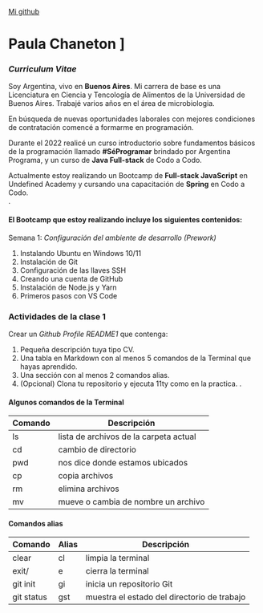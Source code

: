 [Mi github](https://github.com/mpchaneton)

# Paula Chaneton ] 

### _Curriculum Vitae_
Soy Argentina, vivo  en **Buenos Aires**.
Mi carrera de base es una Licenciatura en Ciencia y Tencología de Alimentos de la Universidad de Buenos Aires. Trabajé varios años en el área de microbiologia.

En búsqueda de nuevas oportunidades laborales con mejores condiciones de contratación comencé a formarme en programación.

Durante el 2022 realicé un curso introductorio sobre fundamentos básicos de la programación llamado **#SéProgramar** brindado por Argentina Programa, y un curso de **Java Full-stack** de Codo a Codo.

Actualmente estoy realizando un Bootcamp de **Full-stack JavaScript** en Undefined Academy y cursando una capacitación de **Spring** en Codo a Codo.  
.
  #### El Bootcamp que estoy realizando  incluye los siguientes contenidos:
Semana 1:
_Configuración del ambiente de desarrollo (Prework)_
1. Instalando Ubuntu en Windows 10/11
2. Instalación de Git
3. Configuración de las llaves SSH
4. Creando una cuenta de GitHub
5. Instalación de Node.js y Yarn
6. Primeros pasos con VS Code

### Actividades de la clase 1 ##
Crear un _Github Profile README1_ que contenga:
1. Pequeña descripción tuya tipo CV.
2. Una tabla en Markdown con al menos 5 comandos de la Terminal que hayas aprendido.
2. Una sección con al menos 2 comandos alias.
3. (Opcional) Clona tu repositorio y ejecuta 11ty como en la practica.
.
#### Algunos comandos de la Terminal
 |Comando| Descripción|
| ----------- | --------------|
| ls | lista de archivos de la carpeta actual |
| cd | cambio de directorio |
| pwd | nos dice donde estamos ubicados |
| cp | copia archivos |
| rm | elimina archivos |
| mv | mueve o cambia de nombre un archivo | 


#### Comandos alias
 |Comando| Alias | Descripción|
| ----------- | --------------|--------|
| clear | cl | limpia la terminal|
| exit/ | e | cierra la terminal |
| git init | gi | inicia un repositorio Git |
| git status | gst | muestra el estado del directorio de trabajo |
